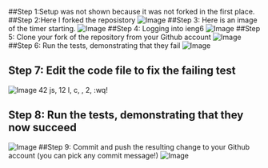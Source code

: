 ##Step 1:Setup was not shown because it was not forked in the first place.
##Step 2:Here I forked the reposistory
![Image](4.1.1.PNG)
##Step 3: Here is an image of the timer starting.
![Image](4.1.2.PNG)
##Step 4: Logging into ieng6
![Image](4.1.3.PNG)
##Step 5: Clone your fork of the repository from your Github account
![Image](4.1.4.PNG)
##Step 6: Run the tests, demonstrating that they fail
![Image](4.1.5.PNG)
## Step 7: Edit the code file to fix the failing test
![Image](4.1.6.PNG)
42 js, 12 l, c, <backspace>, 2, <esc> :wq!
## Step 8: Run the tests, demonstrating that they now succeed
![Image](4.1.7.PNG)
##Step 9: Commit and push the resulting change to your Github account (you can pick any commit message!)
![Image](4.1.8.PNG)
